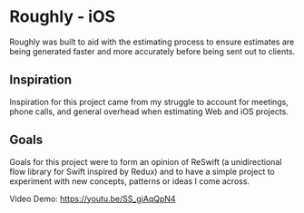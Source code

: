 # Roughly - iOS

Roughly was built to aid with the estimating process to ensure estimates are being generated faster and more accurately before being sent out to clients.

## Inspiration
Inspiration for this project came from my struggle to account for
meetings, phone calls, and general overhead when estimating Web and iOS projects.

## Goals
Goals for this project were to form an opinion of ReSwift (a unidirectional flow
library for Swift inspired by Redux) and to have a simple project to experiment with
new concepts, patterns or ideas I come across.

Video Demo: https://youtu.be/SS_giAqQpN4
